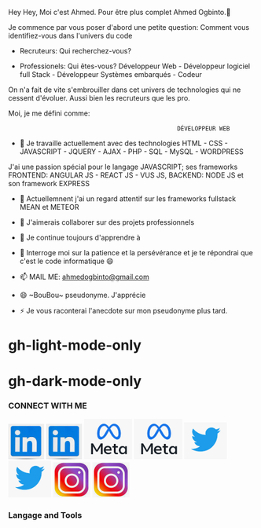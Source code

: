 Hey Hey, Moi c'est Ahmed. Pour être plus complet  Ahmed Ogbinto.👋

Je commence par vous poser d'abord une petite question: Comment vous identifiez-vous dans l'univers du code

- Recruteurs:  Qui recherchez-vous?

- Professionels: Qui êtes-vous? Développeur Web - Développeur logiciel full Stack - Développeur Systèmes embarqués - Codeur

On n'a fait de vite s'embrouiller dans cet univers de technologies qui ne cessent d'évoluer. Aussi bien les recruteurs que les pro.

Moi, je me défini comme:                        

                                                    DÉVELOPPEUR WEB
                                              

- 🔭  Je travaille actuellement avec des technologies HTML - CSS - JAVASCRIPT - JQUERY - AJAX - PHP - SQL - MySQL - WORDPRESS

J'ai une passion spécial pour le langage JAVASCRIPT; ses frameworks FRONTEND: ANGULAR JS - REACT JS - VUS JS, BACKEND: NODE JS et son framework EXPRESS 
                                      
                                                                     
                                                                     
- 🌱 Actuellemnent j'ai un regard attentif sur les frameworks fullstack MEAN et METEOR

- 👯 J'aimerais collaborer sur des projets professionnels

- 🤔 Je continue toujours d'apprendre à

- 💬 Interroge moi sur la patience et la persévérance et je te répondrai que c'est le code informatique 😄

- 📫 MAIL ME: ahmedogbinto@gmail.com

- 😄 ~BouBou~ pseudonyme. J'apprécie

- ⚡ Je vous raconterai l'anecdote sur mon pseudonyme plus tard.

# gh-light-mode-only
# gh-dark-mode-only

### CONNECT WITH ME
[![img_contact](./img/linkedn.PNG)](https://www.linkedin.com/in/ahmed-ogbinto-880002103/#gh-light-mode-only)
[![img_contact](./img/linkedn.PNG)](https://www.linkedin.com/in/ahmed-ogbinto-880002103/#gh-dark-mode-only)
[![img_contact](./img/meta.PNG)](https://www.facebook.com/ahmed.ogbinto/#gh-light-mode-only)
[![img_contact](./img/meta.PNG)](https://www.facebook.com/ahmed.ogbinto/#gh-dark-mode-only)
[![img_contact](./img/twitter.PNG)](https://www.twitter.com/AOgbinto/#gh-light-mode-only)
[![img_contact](./img/twitter.PNG)](https://www.twitter.com/AOgbinto/#gh-dark-mode-only)
[![img_contact](./img/instagram.PNG)](https://www.instagram.com/ahmed_ogbinto/#gh-light-mode-only)
[![img_contact](./img/instagram.PNG)](https://www.instagram.com/ahmed_ogbinto/#gh-dark-mode-only)

### Langage and Tools
<!DOCTYPE html>
<html>
    <head>
        <link rel="stylesheet" href="https://cdn.jsdelivr.net/gh/devicons/devicon@v2.15.1/devicon.min.css">
    </head>
    <body>
        <i class="devicon-html5-plain colored"></i>
        <i class="devicon-css3-plain colored"></i>
        <i class="devicon-jquery-plain colored"></i>
        <i class="devicon-javascript-plain colored"></i>
        <i class="devicon-php-plain colored"></i>
        <i class="devicon-mysql-plain colored"></i>
        <i class="devicon-wordpress-plain colored"></i>
        <i class="devicon-angularjs-plain colored"></i>
        <i class="devicon-react-original colored"></i>
        <i class="devicon-vuejs-plain colored"></i>
        <i class="devicon-nodejs-plain colored"></i>
        <i class="devicon-meteor-plain colored"></i>
    </body>
</html>
    



